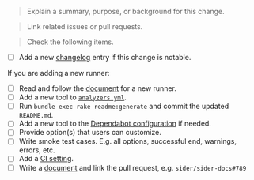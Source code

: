 > Explain a summary, purpose, or background for this change.

<!-- E.g This change aims to fix... -->

> Link related issues or pull requests.

<!-- E.g. Fix #123, Related to #456, or None etc. -->

> Check the following items.

<!-- Please remove this section if needless. -->

- [ ] Add a new [changelog](https://github.com/sider/runners/blob/master/CHANGELOG.md) entry if this change is notable.

If you are adding a new runner:

- [ ] Read and follow the [document](https://github.com/sider/runners/blob/master/docs/how-to-write-a-new-runner.md) for a new runner.
- [ ] Add a new tool to [`analyzers.yml`](https://github.com/sider/runners/blob/master/analyzers.yml).
- [ ] Run `bundle exec rake readme:generate` and commit the updated `README.md`.
- [ ] Add a new tool to the [Dependabot configuration](https://github.com/sider/runners/blob/master/.github/dependabot.yml) if needed.
- [ ] Provide option(s) that users can customize.
- [ ] Write smoke test cases. E.g. all options, successful end, warnings, errors, etc.
- [ ] Add a [CI setting](https://github.com/sider/runners/blob/master/.github/workflows/build.yml).
- [ ] Write a [document](https://github.com/sider/sider-docs) and link the pull request, e.g. `sider/sider-docs#789`
